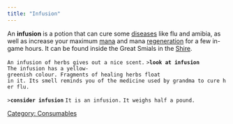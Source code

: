 ```yaml
---
title: "Infusion"
---
```


An **infusion** is a potion that can cure some
[diseases](disease "wikilink") like flu and amibia, as well as increase
your maximum [mana](mana "wikilink") and mana
[regeneration](regeneration "wikilink") for a few in-game hours. It can
be found inside the Great Smials in the [Shire](Shire "wikilink").

`An infusion of herbs gives out a nice scent.`
`>`**`look at infusion`**
`The infusion has a yellow-greenish colour. Fragments of healing herbs float`
`in it. Its smell reminds you of the medicine used by grandma to cure her flu.`

`>`**`consider infusion`**
`It is an infusion.`
`It weighs half a pound.`

[Category: Consumables](Category:_Consumables "wikilink")